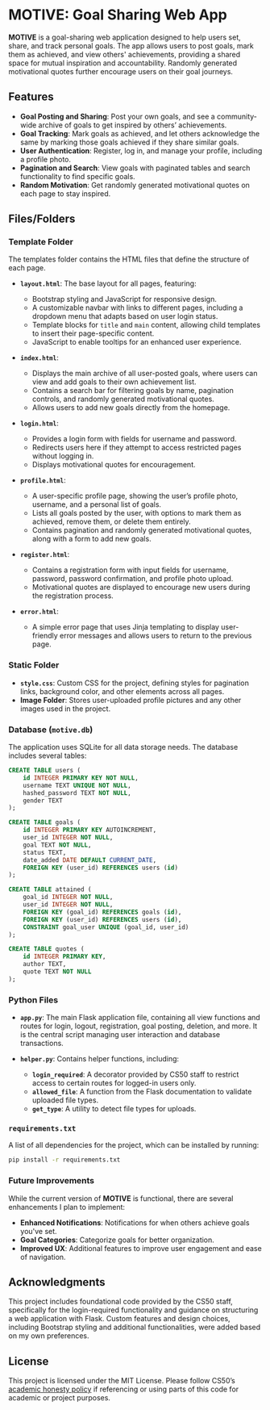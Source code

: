 # MOTIVE: Goal Sharing Web App

**MOTIVE** is a goal-sharing web application designed to help users set, share, and track personal goals. The app allows users to post goals, mark them as achieved, and view others' achievements, providing a shared space for mutual inspiration and accountability. Randomly generated motivational quotes further encourage users on their goal journeys.

## Features

- **Goal Posting and Sharing**: Post your own goals, and see a community-wide archive of goals to get inspired by others’ achievements.
- **Goal Tracking**: Mark goals as achieved, and let others acknowledge the same by marking those goals achieved if they share similar goals.
- **User Authentication**: Register, log in, and manage your profile, including a profile photo.
- **Pagination and Search**: View goals with paginated tables and search functionality to find specific goals.
- **Random Motivation**: Get randomly generated motivational quotes on each page to stay inspired.

## Files/Folders

### Template Folder

The templates folder contains the HTML files that define the structure of each page.

- **`layout.html`**: The base layout for all pages, featuring:
  - Bootstrap styling and JavaScript for responsive design.
  - A customizable navbar with links to different pages, including a dropdown menu that adapts based on user login status.
  - Template blocks for `title` and `main` content, allowing child templates to insert their page-specific content.
  - JavaScript to enable tooltips for an enhanced user experience.

- **`index.html`**: 
  - Displays the main archive of all user-posted goals, where users can view and add goals to their own achievement list.
  - Contains a search bar for filtering goals by name, pagination controls, and randomly generated motivational quotes.
  - Allows users to add new goals directly from the homepage.

- **`login.html`**: 
  - Provides a login form with fields for username and password.
  - Redirects users here if they attempt to access restricted pages without logging in.
  - Displays motivational quotes for encouragement.

- **`profile.html`**:
  - A user-specific profile page, showing the user’s profile photo, username, and a personal list of goals.
  - Lists all goals posted by the user, with options to mark them as achieved, remove them, or delete them entirely.
  - Contains pagination and randomly generated motivational quotes, along with a form to add new goals.

- **`register.html`**: 
  - Contains a registration form with input fields for username, password, password confirmation, and profile photo upload.
  - Motivational quotes are displayed to encourage new users during the registration process.

- **`error.html`**: 
  - A simple error page that uses Jinja templating to display user-friendly error messages and allows users to return to the previous page.

### Static Folder

- **`style.css`**: Custom CSS for the project, defining styles for pagination links, background color, and other elements across all pages.
- **Image Folder**: Stores user-uploaded profile pictures and any other images used in the project.

### Database (`motive.db`)

The application uses SQLite for all data storage needs. The database includes several tables:

```sql
CREATE TABLE users (
    id INTEGER PRIMARY KEY NOT NULL,
    username TEXT UNIQUE NOT NULL,
    hashed_password TEXT NOT NULL,
    gender TEXT
);

CREATE TABLE goals (
    id INTEGER PRIMARY KEY AUTOINCREMENT,
    user_id INTEGER NOT NULL,
    goal TEXT NOT NULL,
    status TEXT,
    date_added DATE DEFAULT CURRENT_DATE,
    FOREIGN KEY (user_id) REFERENCES users (id)
);

CREATE TABLE attained (
    goal_id INTEGER NOT NULL,
    user_id INTEGER NOT NULL,
    FOREIGN KEY (goal_id) REFERENCES goals (id),
    FOREIGN KEY (user_id) REFERENCES users (id),
    CONSTRAINT goal_user UNIQUE (goal_id, user_id)
);

CREATE TABLE quotes (
    id INTEGER PRIMARY KEY,
    author TEXT,
    quote TEXT NOT NULL
);
```

### Python Files

- **`app.py`**: The main Flask application file, containing all view functions and routes for login, logout, registration, goal posting, deletion, and more. It is the central script managing user interaction and database transactions.
  
- **`helper.py`**: Contains helper functions, including:
  - **`login_required`**: A decorator provided by CS50 staff to restrict access to certain routes for logged-in users only.
  - **`allowed_file`**: A function from the Flask documentation to validate uploaded file types.
  - **`get_type`**: A utility to detect file types for uploads.

### `requirements.txt`

A list of all dependencies for the project, which can be installed by running:
```bash
pip install -r requirements.txt
```

### Future Improvements

While the current version of **MOTIVE** is functional, there are several enhancements I plan to implement:
- **Enhanced Notifications**: Notifications for when others achieve goals you've set.
- **Goal Categories**: Categorize goals for better organization.
- **Improved UX**: Additional features to improve user engagement and ease of navigation.

## Acknowledgments

This project includes foundational code provided by the CS50 staff, specifically for the login-required functionality and guidance on structuring a web application with Flask. Custom features and design choices, including Bootstrap styling and additional functionalities, were added based on my own preferences.

## License

This project is licensed under the MIT License. Please follow CS50’s [academic honesty policy](https://cs50.harvard.edu/x/2023/honesty/) if referencing or using parts of this code for academic or project purposes.
